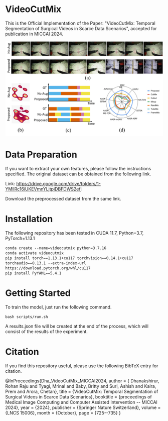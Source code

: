 # VideoCutMix

This is the Official Implementation of the Paper: "VideoCutMix: Temporal Segmentation of Surgical Videos in Scarce Data Scenarios", accepted for publication in MICCAI 2024. 

![Teaser](extras/teaser.png)

# Data Preparation

If you want to extract your own features, please follow the instructions specified. The original dataset can be obtained from the following link.

Link: https://drive.google.com/drive/folders/1-YMllRc16iUKEVmnYLjtpiDBFDWS2efj

Download the preprocessed dataset from the same link.

# Installation

The following repository has been tested in CUDA 11.7, Python=3.7, PyTorch=1.13.1

```
conda create --name=videocutmix python=3.7.16
conda activate videocutmix
pip install torch==1.13.1+cu117 torchvision==0.14.1+cu117 torchaudio==0.13.1 --extra-index-url https://download.pytorch.org/whl/cu117
pip install PyYAML==5.4.1
```

# Getting Started

To train the model, just run the following command. 
```
bash scripts/run.sh
```
A results.json file will be created at the end of the process, which will consist of the results of the experiment.

# Citation

If you find this repository useful, please use the following BibTeX entry for citation.

@InProceedings{Dha_VideoCutMix_MICCAI2024,
        author = { Dhanakshirur, Rohan Raju and Tyagi, Mrinal and Baby, Britty and Suri, Ashish and Kalra, Prem and Arora, Chetan},
        title = {VideoCutMix: Temporal Segmentation of Surgical Videos in Scarce Data Scenarios},
        booktitle = {proceedings of Medical Image Computing and Computer Assisted Intervention -- MICCAI 2024},
        year = {2024},
        publisher = {Springer Nature Switzerland},
        volume = {LNCS 15006},
        month = {October},
        page = {725--735}
}
